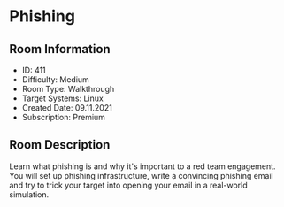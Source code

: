 ﻿# Phishing

## Room Information
- ID: 411
- Difficulty: Medium
- Room Type: Walkthrough
- Target Systems: Linux
- Created Date: 09.11.2021
- Subscription: Premium

## Room Description
Learn what phishing is and why it's important to a red team engagement. You will set up phishing infrastructure, write a convincing phishing email and try to trick your target into opening your email in a real-world simulation.
